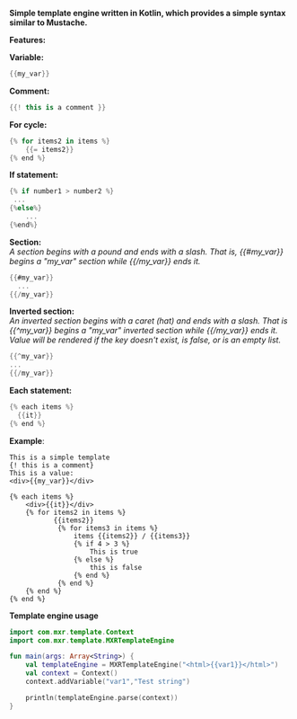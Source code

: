 
**Simple template engine written in Kotlin, which provides a simple syntax similar to Mustache.**

**Features:**

**Variable:**
```kotlin
{{my_var}}
```

**Comment:** 
```kotlin
{{! this is a comment }}
```

**For cycle:** 
```kotlin
{% for items2 in items %}
	{{= items2}}
{% end %}
```

**If statement:** 
```kotlin
{% if number1 > number2 %}
 ...
{%else%}
	...
{%end%}
```

**Section:** </BR>
_A section begins with a pound and ends with a slash. That is, {{#my_var}}
begins a "my_var" section while {{/my_var}} ends it._

```kotlin
{{#my_var}}
  ...
{{/my_var}}
```

**Inverted section:** </br>
_An inverted section begins with a caret (hat) and ends with a slash.
That is {{^my_var}} begins a "my_var" inverted section while {{/my_var}} ends it.
Value will be rendered if the key doesn't exist, is false, or is an empty list._

```kotlin
{{^my_var}}
...
{{/my_var}}
```

**Each statement:** 
```kotlin
{% each items %}
  {{it}}
{% end %}
```

**Example**:
```text
This is a simple template
{! this is a comment}
This is a value:
<div>{{my_var}}</div> 

{% each items %}
    <div>{{it}}</div>
    {% for items2 in items %}
    	   {{items2}}
    	    {% for items3 in items %}
    	    	items {{items2}} / {{items3}}
    	    	{% if 4 > 3 %}
    	    		This is true
    	    	{% else %}
    	    		this is false
    	    	{% end %}
    	    {% end %}
    {% end %}
{% end %}
```
**Template engine usage**
```Kotlin
import com.mxr.template.Context
import com.mxr.template.MXRTemplateEngine

fun main(args: Array<String>) {
    val templateEngine = MXRTemplateEngine("<html>{{var1}}</html>")
    val context = Context()
    context.addVariable("var1","Test string")

    println(templateEngine.parse(context))
}
```
